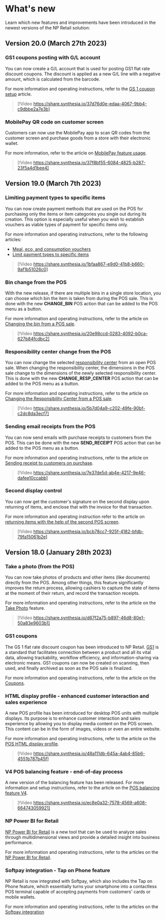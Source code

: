 # What's new

Learn which new features and improvements have been introduced in the newest versions of the NP Retail solution:

## Version 20.0 (March 27th 2023)

### GS1 coupons posting with G/L account

You can now create a G/L account that is used for posting GS1 flat rate discount coupons. The discount is applied as a new G/L line with a negative amount, which is calculated from the barcode. 

For more information and operating instructions, refer to the [GS 1 coupon setup](retail/coupons/howto/gs1_setup.md) article.

> [!Video https://share.synthesia.io/37d76d0e-edaa-4067-9bb4-c9dbbe2a7e3b]

### MobilePay QR code on customer screen 

Customers can now use the MobilePay app to scan QR codes from the customer screen and purchase goods from a store with their electronic wallet.

For more information, refer to the article on [MobilePay feature usage](retail/posunit/howto/mobile_pay_qr.md).

> [!Video https://share.synthesia.io/37f8bf55-6084-4825-b287-23f5a4d1bee4]

## Version 19.0 (March 7th 2023)

### Limiting payment types to specific items

You can now create payment methods that are used on the POS for purchasing only the items or item categories you single out during its creation. This option is especially useful when you wish to establish vouchers as viable types of payment for specific items only.

For more information and operating instructions, refer to the following articles:

- [Meal, eco, and consumption vouchers](retail/posunit/explanation/belgian_voucher.md)
- [Limit payment types to specific items](retail/posunit/howto/belgian_vouchers.md)

> [!Video https://share.synthesia.io/1bfaa867-e9d0-41b8-b660-9af1b51026c0]

### Bin change from the POS

With the new release, if there are multiple bins in a single store location, you can choose which bin the item is taken from during the POS sale. This is done with the new **CHANGE_BIN** POS action that can be added to the POS menu as a button.

For more information and operating instructions, refer to the article on [Changing the bin from a POS sale](retail/posunit/howto/change_bin_pos.md).

> [!Video https://share.synthesia.io/20e98ccd-0283-4092-b0ca-627b84fcdbc2]

### Responsibility center change from the POS

You can now change the selected [responsibility center](https://learn.microsoft.com/en-us/dynamics365/business-central/inventory-responsibility-centers) from an open POS sale. When changing the responsibility center, the dimensions in the POS sale change to the dimensions of the newly selected responsibility center. This is done with the new **CHANGE_RESP_CENTER** POS action that can be added to the POS menu as a button. 

For more information and operating instructions, refer to the article on [Changing the Responsibility Center from a POS sale](retail/posunit/howto/change_responsibility_center.md).

> [!Video https://share.synthesia.io/5b7d04a9-c202-49fe-90bf-c2dc8da3ecf7]

### Sending email receipts from the POS

You can now send emails with purchase receipts to customers from the POS. This can be done with the new **SEND_RECEIPT** POS action that can be added to the POS menu as a button. 

For more information and operating instructions, refer to the article on [Sending receipt to customers on purchase](retail/posunit/howto/send_receipt_pos.md).

> [!Video https://share.synthesia.io/7e37de5d-ab4e-4217-9e46-dafee10ccabb]

### Second display control

You can now get the customer's signature on the second display upon returning of items, and enclose that with the invoice for that transaction.

For more information and operating instruction refer to the article on [returning items with the help of the second POS screen](retail/posunit/howto/take_photo_pos.md).

> [!Video https://share.synthesia.io/bcb78cc7-925f-4182-bfdb-79fa15061b2e]

## Version 18.0 (January 28th 2023)

### Take a photo (from the POS)

You can now take photos of products and other items (like documents) directly from the POS. Among other things, this feature significantly improves the return process, allowing cashiers to capture the state of items at the moment of their return, and record the transaction receipts.

For more information and operating instructions, refer to the article on the [Take Photo](retail/posunit/howto/take_photo_pos.md) feature.

> [!Video https://share.synthesia.io/d67f2a75-b897-46d8-80e1-50a83e9603b1]

### GS1 coupons

The GS 1 flat rate discount coupon has been introduced to NP Retail. [GS1](https://www.gs1us.org/upcs-barcodes-prefixes/additional-ways-to-identify-products/coupons) is a standard that facilitates connection between a product and all its vital data, allowing trackability, workflow efficiency, and information-sharing via electronic means. GS1 coupons can now be created on scanning, then used, and finally archived as soon as the POS sale is finalized. 

For more information and operating instructions, refer to the article on the [Coupons](retail/coupons/intro.md).

### HTML display profile - enhanced customer interaction and sales experience

A new POS profile has been introduced for desktop POS units with multiple displays. Its purpose is to enhance customer interaction and sales experience by allowing you to display media content on the POS screen. This content can be in the form of images, videos or even an entire website.

For more information and operating instructions, refer to the article on the [POS HTML display profile](retail/pos_profiles/howto/POS_HTMLDisplay_profile.md).

> [!Video https://share.synthesia.io/48a111db-645a-4ab4-85b6-4551b787b45f]

### V4 POS balancing feature - end-of-day process

A new version of the balancing feature has been released. For more information and setup instructions, refer to the article on the [POS balancing feature V4](retail/posunit/howto/balance_pos_v4.md).

> [!Video https://share.synthesia.io/ec8e0a32-7578-4569-a608-664743059921]

### NP Power BI for Retail

[NP Power BI for Retail](https://appsource.microsoft.com/en-us/product/power-bi/navipartner.np-power-bi-for-retail?tab=Overview) is a new tool that can be used to analyze sales through multidimensional views and provide a detailed insight into business performance. 

For more information and operating instructions, refer to the articles on the [NP Power BI for Retail](power_bi/power_bi_retail/intro.md).

### Softpay integration - Tap on Phone feature

NP Retail is now integrated with Softpay, which also includes the Tap on Phone feature, which essentially turns your smartphone into a contactless POS terminal capable of accepting payments from customers' cards or mobile wallets. 

For more information and operating instructions, refer to the articles on the [Softpay integration](retail/eft/howto/softpay.md)